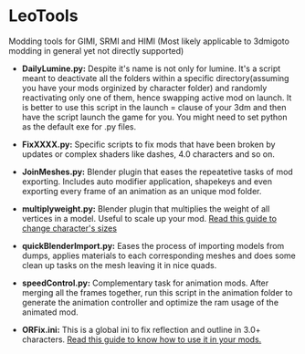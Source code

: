 # LeoTools
Modding tools for GIMI, SRMI and HIMI (Most likely applicable to 3dmigoto modding in general yet not directly supported)

- **DailyLumine.py:** Despite it's name is not only for lumine. It's a script meant to deactivate all the folders within a specific directory(assuming you have your mods orginized by character folder) and randomly reactivating only one of them, hence swapping active mod on launch. It is better to use this script in the launch =  clause of your 3dm and then have the script launch the game for you. You might need to set python as the default exe for .py files.

- **FixXXXX.py:** Specific scripts to fix mods that have been broken by updates or complex shaders like dashes, 4.0 characters and so on.

- **JoinMeshes.py:** Blender plugin that eases the repeatetive tasks of mod exporting. Includes auto modifier application, shapekeys and even exporting every frame of an animation as an unique mod folder.

- **multiplyweight.py:** Blender plugin that multiplies the weight of all vertices in a model. Useful to scale up your mod. [Read this guide to change character's sizes](https://github.com/leotorrez/LeoTools/blob/main/guides/ChangeSizeGuide.md)  

- **quickBlenderImport.py:** Eases the process of importing models from dumps, applies materials to each corresponding meshes and does some clean up tasks on the mesh leaving it in nice quads.

- **speedControl.py:** Complementary task for animation mods. After merging all the frames together, run this script in the animation folder to generate the animation controller and optimize the ram usage of the animated mod.

- **ORFix.ini:** This is a global ini to fix reflection and outline in 3.0+ characters. [Read this guide to know how to use it in your mods.](https://github.com/leotorrez/LeoTools/blob/main/guides/ORFixguide.md)  